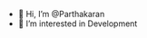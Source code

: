 - 👋 Hi, I’m @Parthakaran
- 👀 I’m interested in Development 

<!---
Parthakaran/Parthakaran is a ✨ special ✨ repository because its `README.md` (this file) appears on your GitHub profile.
You can click the Preview link to take a look at your changes.
--->
